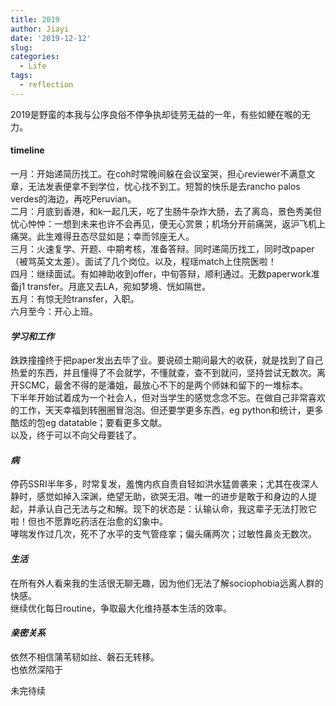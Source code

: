 ```yaml
---
title: 2019
author: Jiayi
date: '2019-12-12'
slug:
categories:
  - Life
tags:
  - reflection
---
```


  2019是野蛮的本我与公序良俗不停争执却徒劳无益的一年，有些如鲠在喉的无力。  

#### timeline  
  一月：开始递简历找工。在coh时常晚间躲在会议室哭，担心reviewer不满意文章，无法发表便拿不到学位，忧心找不到工。短暂的快乐是去rancho palos verdes的海边，再吃Peruvian。  
  二月：月底到香港，和k一起几天，吃了生肠牛杂炸大肠，去了离岛，景色秀美但忧心忡忡：一想到未来也许不会再见，便无心赏景；机场分开前痛哭，返沪飞机上痛哭。此生难得丑态尽显如是；幸而邻座无人。  
  三月：火速复学、开题、中期考核，准备答辩。同时递简历找工，同时改paper（被骂英文太差）。面试了几个岗位。以及，程瑶match上住院医啦！  
  四月：继续面试。有如神助收到offer，中旬答辩，顺利通过。无数paperwork准备j1 transfer。月底又去LA，宛如梦境、恍如隔世。  
  五月：有惊无险transfer，入职。  
  六月至今：开心上班。  

#### *学习和工作*  
跌跌撞撞终于把paper发出去毕了业。要说硕士期间最大的收获，就是找到了自己热爱的东西，并且懂得了不会就学，不懂就查，查不到就问，坚持尝试无数次。离开SCMC，最舍不得的是潘姐，最放心不下的是两个师妹和留下的一堆标本。  
下半年开始试着成为一个社会人，但对当学生的感觉念念不忘。在做自己非常喜欢的工作，天天幸福到转圈圈冒泡泡。但还要学更多东西，eg python和统计，更多酷炫的包eg datatable；要看更多文献。  
以及，终于可以不向父母要钱了。    

#### *病*  
停药SSRI半年多，时常复发，羞愧内疚自责自轻如洪水猛兽袭来；尤其在夜深人静时，感觉如掉入深渊，绝望无助，欲哭无泪。唯一的进步是敢于和身边的人提起，并承认自己无法与之和解。现下的状态是：认输认命，我这辈子无法打败它啦！但也不愿靠吃药活在治愈的幻象中。  
哮喘发作过几次，死不了水平的支气管痉挛；偏头痛两次；过敏性鼻炎无数次。  

#### *生活*  
在所有外人看来我的生活很无聊无趣，因为他们无法了解sociophobia远离人群的快感。  
继续优化每日routine，争取最大化维持基本生活的效率。  

#### *亲密关系* 
依然不相信蒲苇韧如丝、磐石无转移。  
也依然深陷于  
  
  未完待续
